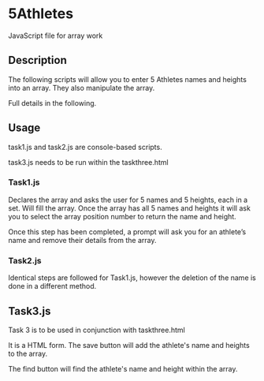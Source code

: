 # 5Athletes
 JavaScript file for array work

## Description

The following scripts will allow you to enter 5 Athletes names and heights into an array.
They also manipulate the array.

Full details in the following.

## Usage

task1.js and task2.js are console-based scripts. 

task3.js needs to be run within the taskthree.html

### Task1.js

Declares the array and asks the user for 5 names and 5 heights, each in a set.
Will fill the array.
Once the array has all 5 names and heights it will ask you to select the array position number to return the name and height.

Once this step has been completed, a prompt will ask you for an athlete’s name and remove their details from the array.

### Task2.js

Identical steps are followed for Task1.js, however the deletion of the name is done in a different method.

## Task3.js

Task 3 is to be used in conjunction with taskthree.html

It is a HTML form. 
The save button will add the athlete's name and heights to the array.

The find button will find the athlete's name and height within the array.